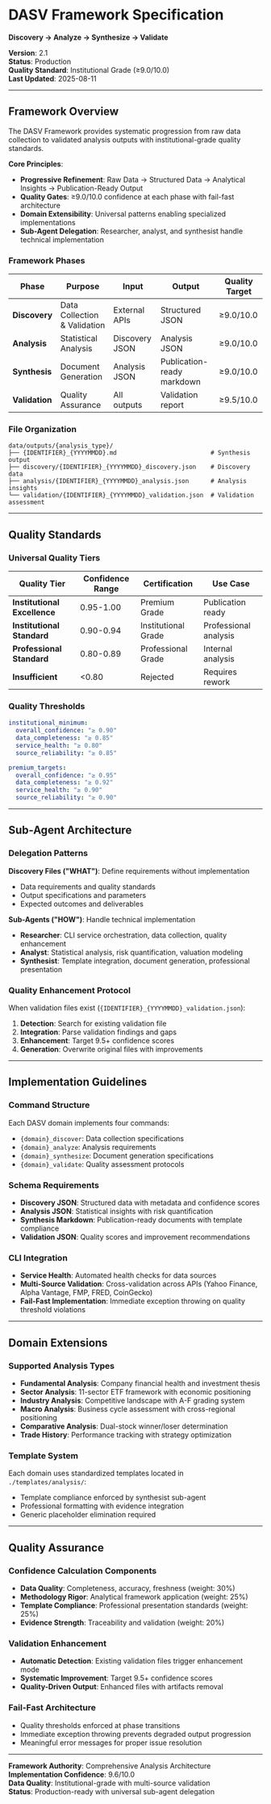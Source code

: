 # DASV Framework Specification
**Discovery → Analyze → Synthesize → Validate**

**Version**: 2.1  
**Status**: Production  
**Quality Standard**: Institutional Grade (≥9.0/10.0)  
**Last Updated**: 2025-08-11

---

## Framework Overview

The DASV Framework provides systematic progression from raw data collection to validated analysis outputs with institutional-grade quality standards.

**Core Principles**:
- **Progressive Refinement**: Raw Data → Structured Data → Analytical Insights → Publication-Ready Output
- **Quality Gates**: ≥9.0/10.0 confidence at each phase with fail-fast architecture
- **Domain Extensibility**: Universal patterns enabling specialized implementations
- **Sub-Agent Delegation**: Researcher, analyst, and synthesist handle technical implementation

### Framework Phases

| Phase | Purpose | Input | Output | Quality Target |
|-------|---------|-------|--------|----------------|
| **Discovery** | Data Collection & Validation | External APIs | Structured JSON | ≥9.0/10.0 |
| **Analysis** | Statistical Analysis | Discovery JSON | Analysis JSON | ≥9.0/10.0 |
| **Synthesis** | Document Generation | Analysis JSON | Publication-ready markdown | ≥9.0/10.0 |
| **Validation** | Quality Assurance | All outputs | Validation report | ≥9.5/10.0 |

### File Organization

```
data/outputs/{analysis_type}/
├── {IDENTIFIER}_{YYYYMMDD}.md                          # Synthesis output
├── discovery/{IDENTIFIER}_{YYYYMMDD}_discovery.json    # Discovery data
├── analysis/{IDENTIFIER}_{YYYYMMDD}_analysis.json      # Analysis insights
└── validation/{IDENTIFIER}_{YYYYMMDD}_validation.json  # Validation assessment
```

---

## Quality Standards

### Universal Quality Tiers

| Quality Tier | Confidence Range | Certification | Use Case |
|--------------|------------------|---------------|----------|
| **Institutional Excellence** | 0.95-1.00 | Premium Grade | Publication ready |
| **Institutional Standard** | 0.90-0.94 | Institutional Grade | Professional analysis |
| **Professional Standard** | 0.80-0.89 | Professional Grade | Internal analysis |
| **Insufficient** | <0.80 | Rejected | Requires rework |

### Quality Thresholds

```yaml
institutional_minimum:
  overall_confidence: "≥ 0.90"
  data_completeness: "≥ 0.85"
  service_health: "≥ 0.80"
  source_reliability: "≥ 0.85"

premium_targets:
  overall_confidence: "≥ 0.95"
  data_completeness: "≥ 0.92"
  service_health: "≥ 0.90"
  source_reliability: "≥ 0.90"
```

---

## Sub-Agent Architecture

### Delegation Patterns

**Discovery Files ("WHAT")**: Define requirements without implementation
- Data requirements and quality standards
- Output specifications and parameters
- Expected outcomes and deliverables

**Sub-Agents ("HOW")**: Handle technical implementation
- **Researcher**: CLI service orchestration, data collection, quality enhancement
- **Analyst**: Statistical analysis, risk quantification, valuation modeling
- **Synthesist**: Template integration, document generation, professional presentation

### Quality Enhancement Protocol

When validation files exist (`{IDENTIFIER}_{YYYYMMDD}_validation.json`):
1. **Detection**: Search for existing validation file
2. **Integration**: Parse validation findings and gaps
3. **Enhancement**: Target 9.5+ confidence scores
4. **Generation**: Overwrite original files with improvements

---

## Implementation Guidelines

### Command Structure
Each DASV domain implements four commands:
- `{domain}_discover`: Data collection specifications
- `{domain}_analyze`: Analysis requirements
- `{domain}_synthesize`: Document generation specifications
- `{domain}_validate`: Quality assessment protocols

### Schema Requirements
- **Discovery JSON**: Structured data with metadata and confidence scores
- **Analysis JSON**: Statistical insights with risk quantification
- **Synthesis Markdown**: Publication-ready documents with template compliance
- **Validation JSON**: Quality scores and improvement recommendations

### CLI Integration
- **Service Health**: Automated health checks for data sources
- **Multi-Source Validation**: Cross-validation across APIs (Yahoo Finance, Alpha Vantage, FMP, FRED, CoinGecko)
- **Fail-Fast Implementation**: Immediate exception throwing on quality threshold violations

---

## Domain Extensions

### Supported Analysis Types
- **Fundamental Analysis**: Company financial health and investment thesis
- **Sector Analysis**: 11-sector ETF framework with economic positioning
- **Industry Analysis**: Competitive landscape with A-F grading system
- **Macro Analysis**: Business cycle assessment with cross-regional positioning
- **Comparative Analysis**: Dual-stock winner/loser determination
- **Trade History**: Performance tracking with strategy optimization

### Template System
Each domain uses standardized templates located in `./templates/analysis/`:
- Template compliance enforced by synthesist sub-agent
- Professional formatting with evidence integration
- Generic placeholder elimination required

---

## Quality Assurance

### Confidence Calculation Components
- **Data Quality**: Completeness, accuracy, freshness (weight: 30%)
- **Methodology Rigor**: Analytical framework application (weight: 25%)
- **Template Compliance**: Professional presentation standards (weight: 25%)
- **Evidence Strength**: Traceability and validation (weight: 20%)

### Validation Enhancement
- **Automatic Detection**: Existing validation files trigger enhancement mode
- **Systematic Improvement**: Target 9.5+ confidence scores
- **Quality-Driven Output**: Enhanced files with artifacts removal

### Fail-Fast Architecture
- Quality thresholds enforced at phase transitions
- Immediate exception throwing prevents degraded output progression
- Meaningful error messages for proper issue resolution

---

**Framework Authority**: Comprehensive Analysis Architecture  
**Implementation Confidence**: 9.6/10.0  
**Data Quality**: Institutional-grade with multi-source validation  
**Status**: Production-ready with universal sub-agent delegation